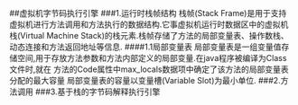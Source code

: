 ##虚拟机字节码执行引擎
###1.运行时栈帧结构
	 栈帧(Stack Frame)是用于支持虚拟机进行方法调用和方法执行的数据结构.它事虚拟机运行时数据区中的虚拟机栈(Virtual Machine Stack)的栈元素.栈帧存储了方法的局部变量表、操作数栈、动态连接和方法返回地址等信息.
####1.1局部变量表
	局部变量表是一组变量值存储空间,用于存放方法参数和方法内部定义的局部变量.在java程序被编译为Class文件时,就在
	方法的Code属性中max_locals数据项中确定了该方法的局部变量表分配的最大容量
	局部变量表的容量以变量槽(Variable Slot)为最小单位.
###2.方法调用
###3.基于栈的字节码解释执行引擎
